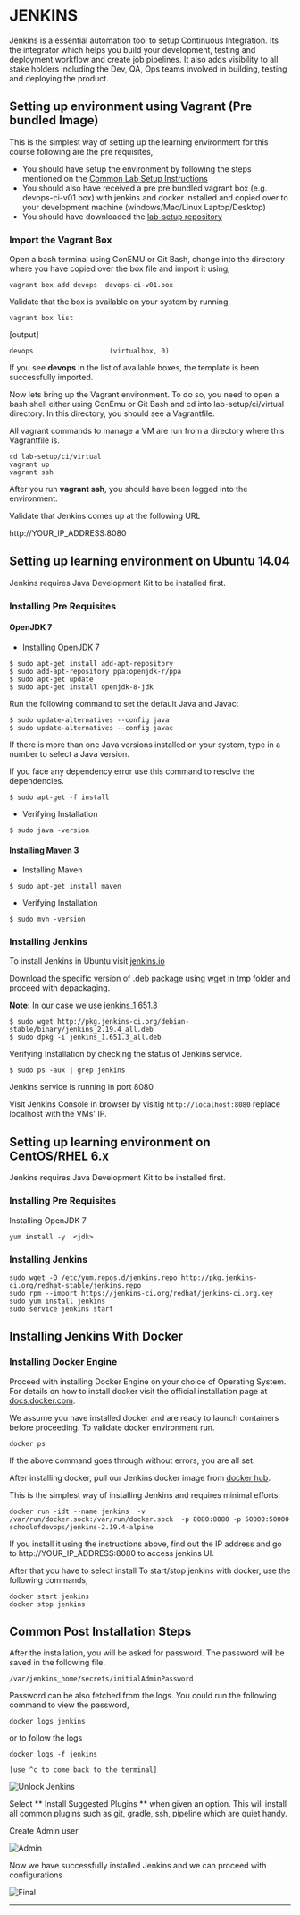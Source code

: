 # JENKINS

Jenkins is a essential automation tool to setup Continuous Integration. Its the integrator which helps you build your development,  testing and deployment  workflow and create job pipelines. It also adds visibility to all stake holders including the Dev, QA, Ops teams involved in building, testing and deploying the product.

## Setting up environment using  Vagrant (Pre bundled Image)

This is the simplest way of setting up the learning environment for this course following are the pre requisites,

  * You should have setup the environment by following the steps mentioned on the [Common Lab Setup Instructions](https://github.com/schoolofdevops/lab-setup/blob/master/common/common-lab-setup-instructions.md)  
  * You should also have received a pre pre bundled vagrant box (e.g. devops-ci-v01.box) with jenkins and docker installed and copied over to your development machine (windows/Mac/Linux Laptop/Desktop)  
  * You should have downloaded the [lab-setup repository]( https://github.com/schoolofdevops/lab-setup)  

### Import the Vagrant Box

Open a bash terminal using ConEMU or Git Bash, change into the directory where you have copied over the box file and import it using,

```
vagrant box add devops  devops-ci-v01.box
```

Validate that the box is available on your system by running,

```
vagrant box list
```

[output]

```
devops                   (virtualbox, 0)
```

If you see **devops** in the list of available boxes, the template is been successfully imported.

Now lets bring up the Vagrant environment. To do so, you need to open a bash shell either using ConEmu or Git Bash and cd into lab-setup/ci/virtual directory. In this directory, you should see a Vagrantfile.

All vagrant commands to manage a VM are run from a directory where this Vagrantfile is.

```
cd lab-setup/ci/virtual
vagrant up
vagrant ssh
```

After you run **vagrant ssh**, you should have been logged into the environment.

Validate that Jenkins comes up at the following URL

http://YOUR_IP_ADDRESS:8080


## Setting up learning environment on Ubuntu 14.04

Jenkins requires Java Development Kit to be installed first.

### Installing Pre Requisites

#### OpenJDK 7

* Installing OpenJDK 7

```
$ sudo apt-get install add-apt-repository
$ sudo add-apt-repository ppa:openjdk-r/ppa
$ sudo apt-get update
$ sudo apt-get install openjdk-8-jdk
```

Run the following command to set the default Java and Javac:

```
$ sudo update-alternatives --config java
$ sudo update-alternatives --config javac
```

If there is more than one Java versions installed on your system, type in a number to select a Java version.

If you face any dependency error use this command to resolve the dependencies.

```
$ sudo apt-get -f install
```

* Verifying Installation

```
$ sudo java -version
```

#### Installing Maven 3

* Installing Maven

```
$ sudo apt-get install maven
```

* Verifying Installation

```
$ sudo mvn -version
```

### Installing Jenkins

To install Jenkins in Ubuntu visit [jenkins.io](http://pkg.jenkins-ci.org/debian-stable/)

Download the specific version of .deb package using wget in tmp folder and proceed with depackaging.

**Note:** In our case we use jenkins_1.651.3

```
$ sudo wget http://pkg.jenkins-ci.org/debian-stable/binary/jenkins_2.19.4_all.deb
$ sudo dpkg -i jenkins_1.651.3_all.deb
```

Verifying Installation by checking the status of Jenkins service.

```
$ sudo ps -aux | grep jenkins
```

Jenkins service is running in port 8080

Visit Jenkins Console in browser by visitig `http://localhost:8080` replace localhost with the VMs' IP.

## Setting up learning environment on CentOS/RHEL 6.x

Jenkins requires Java Development Kit to be installed first.

### Installing Pre Requisites

Installing OpenJDK 7

```
yum install -y  <jdk>
```

### Installing Jenkins

```
sudo wget -O /etc/yum.repos.d/jenkins.repo http://pkg.jenkins-ci.org/redhat-stable/jenkins.repo
sudo rpm --import https://jenkins-ci.org/redhat/jenkins-ci.org.key
sudo yum install jenkins
sudo service jenkins start
```

## Installing Jenkins With Docker

### Installing Docker Engine

Proceed with installing Docker Engine on your choice of Operating System. For details on how to install docker visit the official installation page at  [docs.docker.com](https://docs.docker.com/engine/installation/).

We assume you have installed docker and are ready to launch containers before proceeding. To validate docker environment run.

```
docker ps
```

If the above command goes through without errors, you are all set.

After installing docker, pull our Jenkins docker image from [docker hub](https://hub.docker.com/_/jenkins/).

This is the simplest way of installing Jenkins and requires minimal efforts.

```
docker run -idt --name jenkins  -v /var/run/docker.sock:/var/run/docker.sock  -p 8080:8080 -p 50000:50000 schoolofdevops/jenkins-2.19.4-alpine
```

If you install it using the instructions above, find out the IP address and go to http://YOUR_IP_ADDRESS:8080 to access jenkins UI.

After that you have to select install
To start/stop jenkins with docker, use the following commands,

```
docker start jenkins
docker stop jenkins
```

## Common Post Installation Steps

After the installation, you will be asked for password. The password will be saved in the following file.

```
/var/jenkins_home/secrets/initialAdminPassword
```

Password can be also fetched from the logs. You could run the following command to view the password,

```
docker logs jenkins
```

or to follow the logs

```
docker logs -f jenkins

[use ^c to come back to the terminal]
```

![Unlock Jenkins](images/chap2/Unlock_Jenkins.png)


Select ** Install Suggested Plugins ** when given an option. This will install all common plugins such as git, gradle, ssh, pipeline which are quiet handy.

Create Admin user

![Admin](images/chap2/Create_Admin.png)

Now we have successfully installed Jenkins and we can proceed with configurations

![Final](images/chap2/Complete_Install.png)

-----
